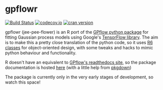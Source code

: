 # gpflowr 

[![Build Status](https://travis-ci.org/goldingn/gpflowr.svg?branch=master)](https://travis-ci.org/goldingn/gpflowr)
[![codecov.io](https://codecov.io/github/goldingn/gpflowr/coverage.svg?branch=master)](https://codecov.io/github/goldingn/gpflowr?branch=master)
[![cran version](http://www.r-pkg.org/badges/version/gpflowr)](https://cran.rstudio.com/web/packages/gpflowr)

gpflowr (jee-pee-flower) is an R port of the [GPflow python package](https://github.com/gpflow/gpflow#readme) for fitting Gaussian process models using Google's [TensorFlow library](https://www.tensorflow.org/).
The aim is to make this a pretty close translation of the python code, so it uses [R6 classes](https://cran.r-project.org/web/packages/R6/vignettes/Introduction.html) for object-oriented design, with some tweaks and hacks to mimic python behaviour and functionality.

R doesn't have an equivalent to [GPflow's readthedocs site](http://gpflow.readthedocs.io), so the package documentation is hosted [here](https://goldingn.github.io/gpflowr) (with a little help from [pkgdown](https://github.com/hadley/pkgdown))

The package is currently only in the very early stages of development, so watch this space!
